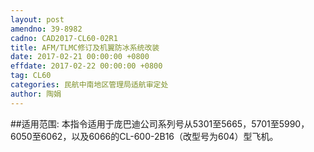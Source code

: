 ```yaml
---
layout: post
amendno: 39-8982
cadno: CAD2017-CL60-02R1
title: AFM/TLMC修订及机翼防冰系统改装
date: 2017-02-21 00:00:00 +0800
effdate: 2017-02-22 00:00:00 +0800
tag: CL60
categories: 民航中南地区管理局适航审定处
author: 陶娟
---
```


##适用范围:
本指令适用于庞巴迪公司系列号从5301至5665，5701至5990，6050至6062，以及6066的CL-600-2B16（改型号为604）型飞机。

